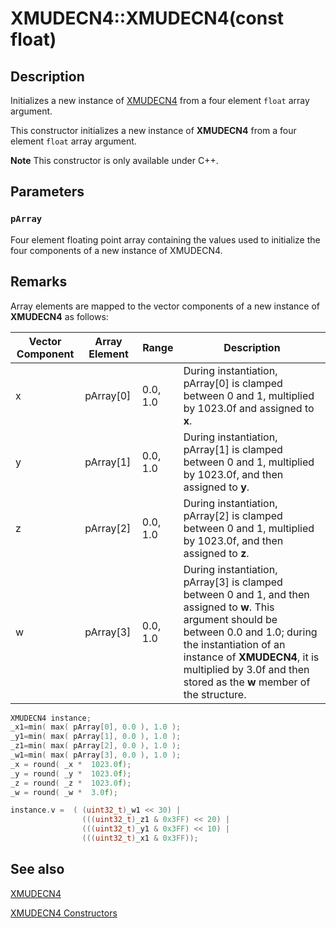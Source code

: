 # XMUDECN4::XMUDECN4(const float)

## Description

Initializes a new instance of [XMUDECN4](https://learn.microsoft.com/windows/desktop/api/directxpackedvector/ns-directxpackedvector-xmudecn4) from a four element `float` array argument.

This constructor initializes a new instance of **XMUDECN4** from a four element `float` array argument.

**Note** This constructor is only available under C++.

## Parameters

### `pArray`

Four element floating point array containing the values used to initialize the four components of a new instance of XMUDECN4.

## Remarks

Array elements are mapped to the vector components of a new instance of **XMUDECN4** as follows:

| Vector Component | Array Element | Range | Description |
|------------------|---------------|-------|--|
| x | pArray[0] | 0.0, 1.0 | During instantiation, pArray[0] is clamped between 0 and 1, multiplied by 1023.0f and assigned to **x**. |
| y | pArray[1] | 0.0, 1.0 | During instantiation, pArray[1] is clamped between 0 and 1, multiplied by 1023.0f, and then assigned to **y**. |
| z | pArray[2] | 0.0, 1.0 | During instantiation, pArray[2] is clamped between 0 and 1, multiplied by 1023.0f, and then assigned to **z**. |
| w | pArray[3] | 0.0, 1.0 | During instantiation, pArray[3] is clamped between 0 and 1, and then assigned to **w**. This argument should be between 0.0 and 1.0; during the instantiation of an instance of **XMUDECN4**, it is multiplied by 3.0f and then stored as the **w** member of the structure. |

```cpp
XMUDECN4 instance;
_x1=min( max( pArray[0], 0.0 ), 1.0 );
_y1=min( max( pArray[1], 0.0 ), 1.0 );
_z1=min( max( pArray[2], 0.0 ), 1.0 );
_w1=min( max( pArray[3], 0.0 ), 1.0 );
_x = round( _x *  1023.0f);
_y = round( _y *  1023.0f);
_z = round( _z *  1023.0f);
_w = round( _w *  3.0f);

instance.v =  ( (uint32_t)_w1 << 30) |
                (((uint32_t)_z1 & 0x3FF) << 20) |
                (((uint32_t)_y1 & 0x3FF) << 10) |
                (((uint32_t)_x1 & 0x3FF));
```

## See also

[XMUDECN4](https://learn.microsoft.com/windows/desktop/api/directxpackedvector/ns-directxpackedvector-xmudecn4)

[XMUDECN4 Constructors](https://learn.microsoft.com/windows/desktop/dxmath/xmudecn4-ctor)